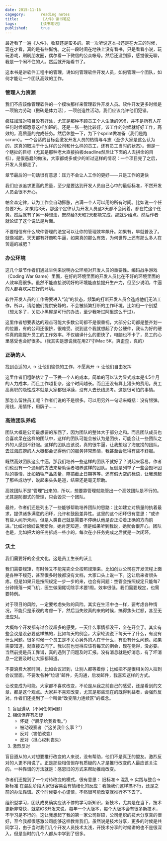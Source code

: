 ```yaml
---
date: 2015-11-16
cagegory:       reading notes
title:          《人件》读书笔记
tags:           [读书笔记]
published:      true
---
```


最近看了一遍《人件》，收获还是蛮多的。第一次听说这本书还是在大三的时候，现在才看，真的是有些惭愧。之前一段时间在地铁上没有看书，只是看看小说，玩玩游戏，刷刷朋友圈，偶尔看一下微信的公众帐号。然后还没到家，感觉很无聊，我是一个闲不住的人。然后就开始看书了。

这本书是讲软件工程中的管理，讲如何管理软件开发人员，如何管理一个团队，如何才能让一个团队高效的工作。


### 管理人力资源

我们不应该像管理软件的一个模块那样来管理软件开发人员。软件开发更多时候是一项脑力劳动（搬砖是体力活），一项创造性活动。我们应该允许他们犯错。

疯狂加班对项目没有好处，尤其是那种不顾员工个人生活的996，并不是所有人在任何时候都愿意这样加班的。还是一张一弛比较好，该工作的时候就好好工作，高效的，高质量的完成任务。然后休整一下，为下个sprint做准备（我们是跑scrum）。一个合适的目标会激发开发人员的热情与斗志（至少大家是这么认为的，这真的取决于什么样的公司和什么样的员工，还有员工当时的状态）。但是一个瞎扯的目标（尤其是那种老大直接拍板deadline然后让下面的人去拼命的目标），是很愚蠢的做法，大家都或多或少的听过这样的情况：一个项目完了之后，开发人员都走了。

章节最后的一句话很有意思：压力不会让人工作的更好——只是工作的更快

我们应该追求更高的质量，至少是要达到开发人员自己心中的最低标准，不然开发人员会很不开心。

帕金森定律，认为工作会自动膨胀，占满一个人可以用的所有时间。比如说一个任务要2天，如果给3天，那这个定律认为开发人员这3天都不会闲着，都在忙这个任务。然后就有了另一种想法，既然给3天和2天都能完成，那就少给点。然后作者就论证了这个说法是片面。

不要相信有什么软件管理的法宝可以让你的管理效率飙升。如果有，早就普及了。就像减肥，天天都有奸商吹牛逼，如果真的那么有效，为何世界上还有那么多人在苦逼的减肥？


### 办公环境

这几个章节作者们通过举例来说明办公环境对开发人员的重要性。编码战争游戏（Coding War Game）里面，在好的环境里面的开发人员比在不好的环境里面的人效率高很多。虽然不能直接说明好的环境能直接提升生产力，但至少说明，牛逼的人都喜欢呆在好的环境。

软件开发人员的工作需要进入“流”的状态，频繁的打断开发人员会造成他们无法工作，所以，请给他们提供安静的，不会被频繁打断的工作环境。比如租一个别墅（想太多了，关进小黑屋是可行的办法，至少我听过阿里这么干过）。

这里作者想要表达的观点可能大多数公司都不是很重视，大部分公司都是整齐划一的位置，有的公司还很挤，很难受。说到这个我就想起了办公硬件，我认为好的硬件真的能提升员工的工作效率。不仅编译什么的更快了，电脑也不卡了，员工的心里感受也会好很多。（我其实是想说我在用27寸iMac 5K，爽歪歪，真的）


### 正确的人

找到合适的人 -> 让他们愉快的工作，不愿离开 -> 让他们自由发挥

这里作者们粗略估计了一下换一个人的成本，简单的可以认为显式成本是4.5个月的人力成本，而且工作越复杂，这个时间越长。而且还没有算上猎头的费用。员工高离职的隐性成本就是大家都很浮躁，没有人去长线思考。这是很可怕的事情。

那怎么留住员工呢？作者们说的不是很多。可以用另外一句话来概括：没有银弹。用钱，用情怀，用牌子……


### 高效团队养成

团队大概是公司最想要的东西了，因为团队的整体大于部分之和。而且团队成员也会喜欢呆在这样的团队中，这样的团队可能会被认为是团伙，可能会让一些团队之外的人感到不舒服。这样的团队应该说，真的很牛逼，让我想起了海底捞的团队。去过海底捞的人大概都会记得他们的服务非常热情，我甚至会觉得有些不舒服。

既然高效团队这么牛逼，那我们培养一些这样的团队不就好了？说起来容易，作者们也没有一个通用的方法来帮助读者培养这样的团队。反倒是列举了一些会毁坏团队的事情，比如牺牲产品质量，瞎搞截止日期等等。还有假大空的标语，让我想起了那些成功学，说起来头头是道，结果还是毫无帮助。

高效团队不是“管理”出来的，所以，想要靠管理就能管出一个高效团队是不行的。尤其是防御式的管理，只会毁灭一个团队。

最终，作者们还是列出了一些能够帮助培养团队的思路：比如建立对质量的执着最求，提供诸多满意的闭环，允许和鼓励差异性。这里的这个闭环很有意思：“或许有些人闻所未闻，但是人类自己就是需要不停确认他是否正沿着正确的方向前进。”比如对媳妇说我爱你，她肯定知道，但是如果听到我说，她就会很开心。团队也是，比如把大的任务拆成一些小的，每次在小任务完成之后就是一次闭环。


### 沃土

我们需要好的企业文化，这是员工生长的沃土

我们需要规矩，有时候又不能完完全全按照规矩来。比如创业公司在开发流程上面是各种不规范，甚至很多时候都没有文档，大家口头上说一下。这让后来者很头疼。但是如果只是按照规定一步一步的来，也会有问题：空管会按照规定只能每7分钟降落一架飞机，医生做阑尾切除手术要1周。效率很低。我们需要规定，也需要特例。

对于项目的风险，一定要考虑失败的风险。其实在生活中也一样，要考虑各种情况，不能只是乐观的考虑一下，然后当失败真的来的时候，搞得焦头烂额，甚至无法应对。

大概每个开发都有过会议超多的感受。一天什么事情都没干，全在开会了。其实有些会议是没必要这样搞的，比如每天的例会，大家轮流说下每天干了什么，有没有什么问题。很多时候一个员工是不关心另外的人在干什么，有没有什么问题。如果需要知道，就直接去问了。我以前也觉得应该有每天的例会，现在觉得，没必要。当然前提是员工靠谱，真的遇到了问题及时汇报。没有消息就是好消息，有了坏消息一定要及时让大家都知道。

不要浪费大家时间，比如会议迟到，让别人都等着你；比如把不是很相关的人拉到会议里面。不要发各种“垃圾”邮件，先沟通，后发邮件，我喜欢这样的方式。

让改变成为可能。大家都不喜欢改变，不论是从我之前自己的感受，还是看到的文章，都是这个观点。大家并不喜欢改变，尤其是那些现在的既得利益者，会强烈反对。作者们还提到了一个叫做“改变阻力连续区”的概念。

1. 盲目遵从（不问任何问题）
2. 相信但存有质疑
   * 怀疑（“展示给我看看。”）
   * 被动观察者（“这关我什么事？”）
   * 反对（害怕改变）
   * 反对（担心权利丧失）
3. 激烈反对

盲目遵从的人对想要推行改变的人来说，没有帮助，他们不是真正的盟友。激烈反对的人更不用说了。正是那些相信但存有质疑的人才是推行改变的人最应该关注的。一种靠谱的方法就是：感恩旧的方式来帮助推动改变。

作者们还提到了一个对待改变的模式，很有意思：
旧标准-> 混乱-> 实践与整合-> 新标准
在混乱阶段大家很容易会有情绪化的反应：我操我们这样搞不行，还是之前的办法靠谱。这个时候要小心谨慎，不然很可能改变就推行不下去了。

组织型学习，团队成员确实应该不停的学习新知识，新技术，尤其是在当下，技术更新非常快，就拿iOS开发来说，每年一个大版本，每个大版本会有很多新技术，不学习是不行的。这让我想起了我的第一家公司群硕，公司组织的技术分享真的很好，至今我都很感激公司能够这样教育我们。虽然说是技术分享，更多的时候是共同学习，由于当时我们几个开发人员技术太浅，开技术分享的时候讲的也不是很深入，但是当时的几个人都从中学到了很多。
